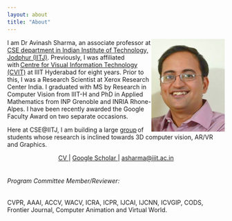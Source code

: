 ```yaml
---
layout: about
title: "About"
---
```

<img src="/assets/img/avinash.jpeg" style="float:right;" width="170" />

I am Dr Avinash Sharma, an associate professor at [CSE department in Indian Institute of Technology, Jodphur (IITJ)](https://cse.iitj.ac.in/). Previously, I was affiliated with [Centre for Visual Information Technology (CVIT)](https://cvit.iiit.ac.in) at IIIT Hyderabad for eight years. Prior to this, I was a Research Scientist at Xerox Research Center India. I graduated with MS by Research in Computer Vision from IIIT-H and PhD in Applied Mathematics from INP Grenoble and INRIA Rhone-Alpes. I have been recently awarded the Google Faculty Award on two separate occasions. 

Here at CSE@IITJ, I am building a large [group](/group) of students whose research is inclined towards 3D computer vision, AR/VR and Graphics.

<center>
<a href="/assets/pdfs/CV.pdf">CV </a> | <a href="https://scholar.google.co.in/citations?user=4ladtC0AAAAJ&hl=en"> Google Scholar </a> | <a href="mailto:asharma@iiit.ac.in">asharma@iiit.ac.in </a>
</center>



<br>





###### Program Committee Member/Reviewer:  
CVPR, AAAI, ACCV, WACV, ICRA, ICPR, IJCAI, IJCNN, ICVGIP, CODS, Frontier Journal, Computer Animation and Virtual World.

